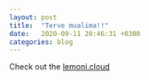 ```yaml
---
layout: post
title:  "Terve mualima!!"
date:   2020-09-11 20:46:31 +0300
categories: blog
---
```


Check out the [lemoni.cloud][lemoni-cloud]

[lemoni-cloud]: lemoni.cloud
